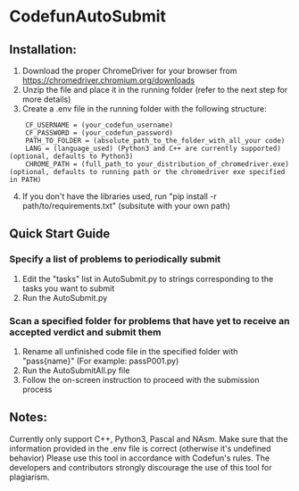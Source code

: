 # CodefunAutoSubmit

## Installation:

1. Download the proper ChromeDriver for your browser from https://chromedriver.chromium.org/downloads
2. Unzip the file and place it in the running folder (refer to the next step for more details)
3. Create a .env file in the running folder with the following structure:

```
    CF_USERNAME = (your_codefun_username)
    CF_PASSWORD = (your_codefun_password)
    PATH_TO_FOLDER = (absolute_path_to_the_folder_with_all_your code)
    LANG = (language_used) (Python3 and C++ are currently supported) (optional, defaults to Python3)
    CHROME_PATH = (full_path_to your_distribution_of_chromedriver.exe) (optional, defaults to running path or the chromedriver exe specified in PATH)
```

4. If you don't have the libraries used, run "pip install -r path/to/requirements.txt" (subsitute with your own path)

## Quick Start Guide
### Specify a list of problems to periodically submit
1. Edit the "tasks" list in AutoSubmit.py to strings corresponding to the tasks you want to submit
2. Run the AutoSubmit.py

### Scan a specified folder for problems that have yet to receive an accepted verdict and submit them
1. Rename all unfinished code file in the specified folder with "pass{name}" (For example: passP001.py)
2. Run the AutoSubmitAll.py file
3. Follow the on-screen instruction to proceed with the submission process

## Notes:
Currently only support C++, Python3, Pascal and NAsm.
Make sure that the information provided in the .env file is correct (otherwise it's undefined behavior)
Please use this tool in accordance with Codefun's rules. The developers and contributors strongly discourage the use of this tool for plagiarism.
